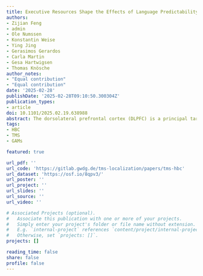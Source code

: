 ```yaml
---
title: Executive Resources Shape the Effects of Language Predictability Across the Adult Lifespan
authors:
- Zijian Feng
- admin
- Ole Numssen
- Konstantin Weise
- Ying Jing
- Gerasimos Gerardos
- Carla Martin
- Gesa Hartwigsen
- Thomas Knösche
author_notes:
- "Equal contribution"
- "Equal contribution"
date: '2025-02-28'
publishDate: '2025-02-28T09:10:50.300304Z'
publication_types: 
- article
doi: 10.1101/2025.02.19.638988 
abstract: The dorsolateral prefrontal cortex (DLPFC) is a principal target for repetitive transcranial magnetic stimulation (rTMS) in the treatment of major depressive disorder, with therapeutic effects hypothesized to be mediated by the connectivity between the DLPFC and the subgenual anterior cingulate cortex (sgACC). Interestingly, these depression-related hubs are also part of the heart-brain axis, thus potentially rendering the stratification of individual depression targets possible by tapping into short-term heart rate modulation after DLPFC stimulation. Recently, a set of stimulation protocols has been proposed to objectively quantify these downstream effects. While these neuro-cardiac-guided TMS protocols (NCG-TMS) are promising to improve clinical responses, rigorous, third-party assessments of these approaches including replicability, robustness, and the impact of stimulation side-effects are critically missing. Here, we employed a 10 Hz TMS protocol (NCG-TMS 2.0) across three sessions to evaluate the effects of stimulation intensity and DLPFC target specificity on heart–brain coupling (HBC) in a cohort of healthy participants. Our results demonstrate a significant nonlinear increase in HBC with higher stimulation intensity, with the F3 lateral and F3 posterior targets eliciting more robust effects than the sham condition. For the first time, we are able to demonstrate reliable target- and intensity-specific HBC modulation across multiple NCG-TMS 2.0 sessions. Although the repeatability within subjects was limited when including the initial session, subsequent sessions yielded consistent results for the F3 anterior and F3 lateral targets at higher intensities. Although pain and other side effects influenced HBC, they did not fully account for the observed modulation of HBC. These findings underscore the critical role of spatial specificity and stimulation intensity in modulating heart–brain interactions and offer a potential framework for optimizing individualized rTMS treatment protocols for depression.
tags:
- HBC
- TMS
- GAMs

featured: true

url_pdf: ''
url_code: 'https://gitlab.gwdg.de/tms-localization/papers/tms-hbc'
url_dataset: 'https://osf.io/8qpv3/'
url_poster: ''
url_project: ''
url_slides: ''
url_source: ''
url_video: ''

# Associated Projects (optional).
#   Associate this publication with one or more of your projects.
#   Simply enter your project's folder or file name without extension.
#   E.g. `internal-project` references `content/project/internal-project/index.md`.
#   Otherwise, set `projects: []`.
projects: []

reading_time: false
share: false
profile: false
---
```

